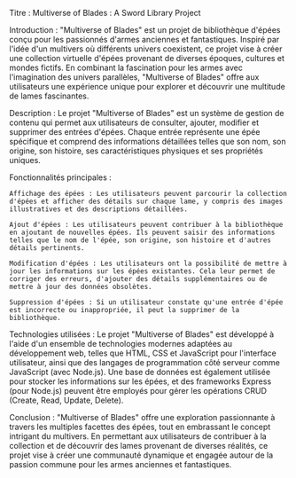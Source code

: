 Titre : Multiverse of Blades : A Sword Library Project

Introduction :
"Multiverse of Blades" est un projet de bibliothèque d'épées conçu pour les passionnés d'armes anciennes et fantastiques. Inspiré par l'idée d'un multivers où différents univers coexistent, ce projet vise à créer une collection virtuelle d'épées provenant de diverses époques, cultures et mondes fictifs. En combinant la fascination pour les armes avec l'imagination des univers parallèles, "Multiverse of Blades" offre aux utilisateurs une expérience unique pour explorer et découvrir une multitude de lames fascinantes.

Description :
Le projet "Multiverse of Blades" est un système de gestion de contenu qui permet aux utilisateurs de consulter, ajouter, modifier et supprimer des entrées d'épées. Chaque entrée représente une épée spécifique et comprend des informations détaillées telles que son nom, son origine, son histoire, ses caractéristiques physiques et ses propriétés uniques.

Fonctionnalités principales :

    Affichage des épées : Les utilisateurs peuvent parcourir la collection d'épées et afficher des détails sur chaque lame, y compris des images illustratives et des descriptions détaillées.

    Ajout d'épées : Les utilisateurs peuvent contribuer à la bibliothèque en ajoutant de nouvelles épées. Ils peuvent saisir des informations telles que le nom de l'épée, son origine, son histoire et d'autres détails pertinents.

    Modification d'épées : Les utilisateurs ont la possibilité de mettre à jour les informations sur les épées existantes. Cela leur permet de corriger des erreurs, d'ajouter des détails supplémentaires ou de mettre à jour des données obsolètes.

    Suppression d'épées : Si un utilisateur constate qu'une entrée d'épée est incorrecte ou inappropriée, il peut la supprimer de la bibliothèque.

Technologies utilisées :
Le projet "Multiverse of Blades" est développé à l'aide d'un ensemble de technologies modernes adaptées au développement web, telles que HTML, CSS et JavaScript pour l'interface utilisateur, ainsi que des langages de programmation côté serveur comme JavaScript (avec Node.js). Une base de données est également utilisée pour stocker les informations sur les épées, et des frameworks Express (pour Node.js) peuvent être employés pour gérer les opérations CRUD (Create, Read, Update, Delete).

Conclusion :
"Multiverse of Blades" offre une exploration passionnante à travers les multiples facettes des épées, tout en embrassant le concept intrigant du multivers. En permettant aux utilisateurs de contribuer à la collection et de découvrir des lames provenant de diverses réalités, ce projet vise à créer une communauté dynamique et engagée autour de la passion commune pour les armes anciennes et fantastiques.
